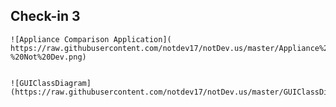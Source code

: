 ## Check-in 3

 	![Appliance Comparison Application]( https://raw.githubusercontent.com/notdev17/notDev.us/master/Appliance%20Comparison%20Application%20-%20Not%20Dev.png)
 

	![GUIClassDiagram](https://raw.githubusercontent.com/notdev17/notDev.us/master/GUIClassDiagram.png)
